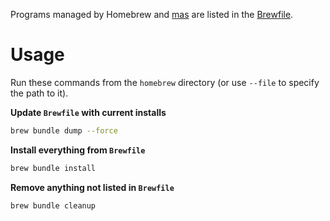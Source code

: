 Programs managed by Homebrew and [mas](https://github.com/mas-cli/mas) are
listed in the [Brewfile](https://docs.brew.sh/Brew-Bundle-and-Brewfile).

# Usage

Run these commands from the `homebrew` directory (or use `--file` to specify
the path to it).

**Update `Brewfile` with current installs**
```sh
brew bundle dump --force
```

**Install everything from `Brewfile`**
```sh
brew bundle install
```

**Remove anything not listed in `Brewfile`**
```sh
brew bundle cleanup
```
